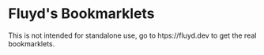 # Fluyd's Bookmarklets

This is not intended for standalone use, go to htps://fluyd.dev to get the real bookmarklets.
